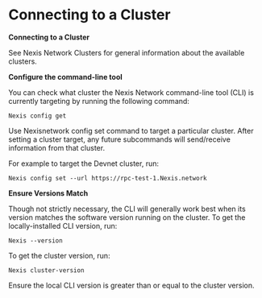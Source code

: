 # Connecting to a Cluster

**Connecting to a Cluster**

See Nexis Network Clusters for general information about the available clusters.

**Configure the command-line tool**

You can check what cluster the Nexis Network command-line tool (CLI) is currently targeting by running the following command:

```
Nexis config get
```

Use Nexisnetwork config set command to target a particular cluster. After setting a cluster target, any future subcommands will send/receive information from that cluster.

For example to target the Devnet cluster, run:

```
Nexis config set --url https://rpc-test-1.Nexis.network

```

**Ensure Versions Match**

Though not strictly necessary, the CLI will generally work best when its version matches the software version running on the cluster. To get the locally-installed CLI version, run:

```
Nexis --version
```

To get the cluster version, run:

```
Nexis cluster-version
```

Ensure the local CLI version is greater than or equal to the cluster version.

